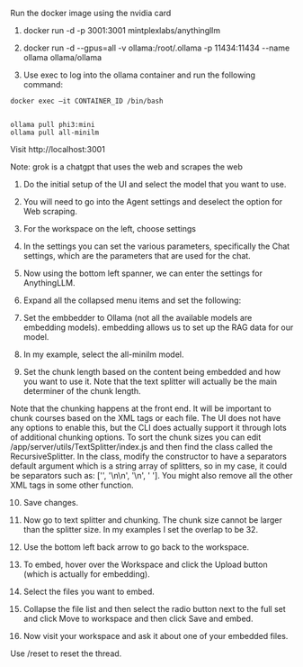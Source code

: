 Run the docker image using the nvidia card

1. docker run -d -p 3001:3001 mintplexlabs/anythingllm

2. docker run -d --gpus=all -v ollama:/root/.ollama -p 11434:11434 --name ollama ollama/ollama

3. Use exec to log into the ollama container and run the following command:


```
docker exec –it CONTAINER_ID /bin/bash


ollama pull phi3:mini
ollama pull all-minilm
```

Visit http://localhost:3001

Note: grok is a chatgpt that uses the web and scrapes the web

1. Do the initial setup of the UI and select the model that you want to use.

2. You will need to go into the Agent settings and deselect the option for Web scraping.

2. For the workspace on the left, choose settings

3. In the settings you can set the various parameters, specifically the Chat settings, which are the parameters that are used for the chat.

4. Now using the bottom left spanner, we can enter the settings for AnythingLLM.

5. Expand all the collapsed menu items and set the following:

6. Set the embbedder to Ollama (not all the available models are embedding models). embedding allows us to set up the RAG data for our model.

7. In my example, select the all-minilm model.

8.  Set the chunk length based on the content being embedded and how you want to use it. Note that the text splitter will actually be the main determiner of the chunk length.
  

Note that the chunking happens at the front end. It will be important to chunk courses based on the XML tags or each file.
The UI does not have any options to enable this, but the CLI does actually support it through lots of additional chunking options.
To sort the chunk sizes you can edit /app/server/utils/TextSplitter/index.js and then find the class called the RecursiveSplitter. In the class, modify the constructor to have a separators default argument which is a string array of splitters, so in my case, it could be separators such as: ['</course>', '\n\n', '\n', ' ']. You might also remove all the other XML tags in some other function.




10. Save changes.

11. Now go to text splitter and chunking. The chunk size cannot be larger than the splitter size. In my examples I set the overlap to be 32.

12. Use the bottom left back arrow to go back to the workspace.

13. To embed, hover over the Workspace and click the Upload button (which is actually for embedding).

14. Select the files you want to embed.

15. Collapse the file list and then select the radio button next to the full set and click Move to workspace and then click Save and embed.

16. Now visit your workspace and ask it about one of your embedded files.



Use /reset to reset the thread.






